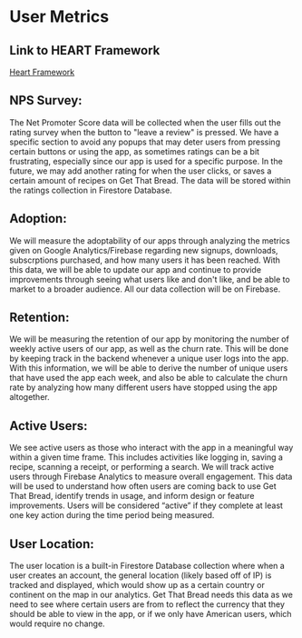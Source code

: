 # User Metrics
## Link to HEART Framework

[Heart Framework](https://docs.google.com/presentation/d/1I606hHl0xZqUDgTvlH2gNzADXv0paruSkbIkqUY07vo/edit?usp=sharing)

## NPS Survey:

The Net Promoter Score data will be collected when the user fills out the rating survey when the button to "leave a review" is pressed. We have a specific section to avoid any popups that may deter users from pressing certain buttons or using the app, as sometimes ratings can be a bit frustrating, especially since our app is used for a specific purpose. In the future, we may add another rating for when the user clicks, or saves a certain amount of recipes on Get That Bread. The data will be stored within the ratings collection in Firestore Database.

## Adoption:
We will measure the adoptability of our apps through analyzing the metrics given on Google Analytics/Firebase regarding new signups, downloads, subscrptions purchased, and how many users it has been reached. With this data, we will be able to update our app and continue to provide improvements through seeing what users like and don't like, and be able to market to a broader audience. All our data collection will be on Firebase.

## Retention: 
We will be measuring the retention of our app by monitoring the number of weekly active users of our app, as well as the churn rate. This will be done by keeping track in the backend whenever a unique user logs into the app. With this information, we will be able to derive the number of unique users that have used the app each week, and also be able to calculate the churn rate by analyzing how many different users have stopped using the app altogether.

## Active Users:
We see active users as those who interact with the app in a meaningful way within a given time frame. This includes activities like logging in, saving a recipe, scanning a receipt, or performing a search. We will track active users through Firebase Analytics to measure overall engagement. This data will be used to understand how often users are coming back to use Get That Bread, identify trends in usage, and inform design or feature improvements. Users will be considered “active” if they complete at least one key action during the time period being measured.

## User Location: 

The user location is a built-in Firestore Database collection where when a user creates an account, the general location (likely based off of IP) is tracked and displayed, which would show up as a certain country or continent on the map in our analytics. Get That Bread needs this data as we need to see where certain users are from to reflect the currency that they should be able to view in the app, or if we only have American users, which would require no change.
